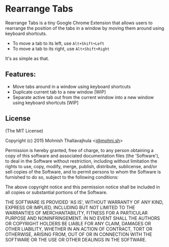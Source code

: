 # Rearrange Tabs

Rearrange Tabs is a tiny Google Chrome Extension that allows users
to rearrange the position of the tabs in a window by moving them
around using keyboard shortcuts.

- To move a tab to its left, use `Alt+Shift+Left`
- To move a tab to its right, use `Alt+Shift+Right`

It's as simple as that.

## Features:

- Move tabs around in a window using keyboard shortcuts
- Duplicate current tab to a new window [WIP]
- Separate active tab out from the current window into a new window
using keyboard shortcuts [WIP]

## License

(The MIT License)

Copyright (c) 2015 Mohnish Thallavajhula &lt;i@mohni.sh&gt;

Permission is hereby granted, free of charge, to any person obtaining
a copy of this software and associated documentation files (the
'Software'), to deal in the Software without restriction, including
without limitation the rights to use, copy, modify, merge, publish,
distribute, sublicense, and/or sell copies of the Software, and to
permit persons to whom the Software is furnished to do so, subject to
the following conditions:

The above copyright notice and this permission notice shall be
included in all copies or substantial portions of the Software.

THE SOFTWARE IS PROVIDED 'AS IS', WITHOUT WARRANTY OF ANY KIND,
EXPRESS OR IMPLIED, INCLUDING BUT NOT LIMITED TO THE WARRANTIES OF
MERCHANTABILITY, FITNESS FOR A PARTICULAR PURPOSE AND NONINFRINGEMENT.
IN NO EVENT SHALL THE AUTHORS OR COPYRIGHT HOLDERS BE LIABLE FOR ANY
CLAIM, DAMAGES OR OTHER LIABILITY, WHETHER IN AN ACTION OF CONTRACT,
TORT OR OTHERWISE, ARISING FROM, OUT OF OR IN CONNECTION WITH THE
SOFTWARE OR THE USE OR OTHER DEALINGS IN THE SOFTWARE.
